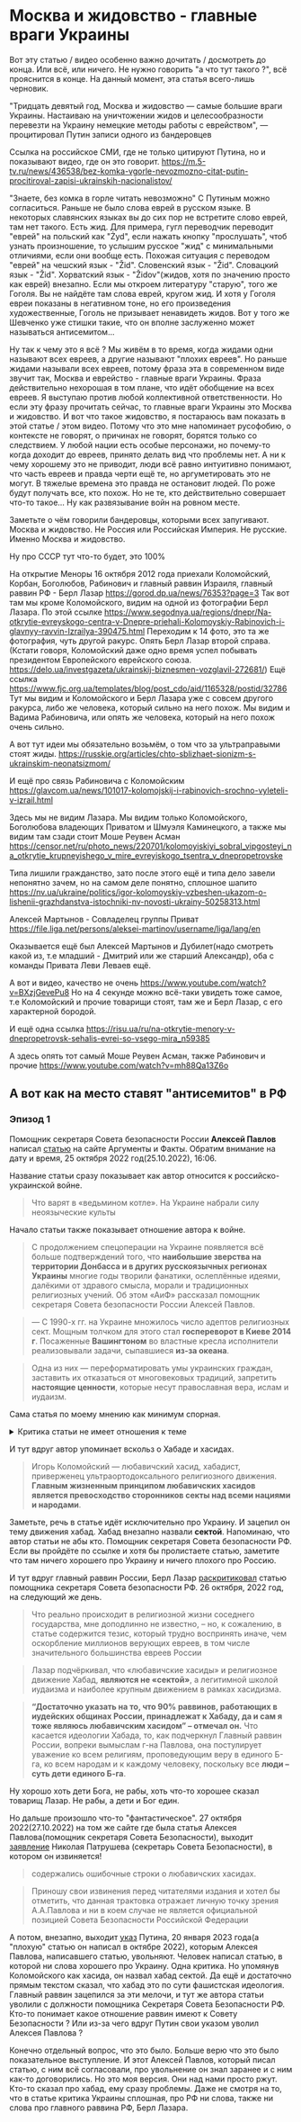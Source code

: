 # Москва и жидовство - главные враги Украины

Вот эту статью / видео особенно важно дочитать / досмотреть до конца.
Или всё, или ничего. Не нужно говорить "а что тут такого ?", всё прояснится в конце.
На данный момент, эта статья всего-лишь черновик.

"Тридцать девятый год, Москва и жидовство — самые большие враги Украины.
Настаиваю на уничтожении жидов и целесообразности перевезти на Украину
немецкие методы работы с еврейством", — процитировал Путин записи одного из бандеровцев

Ссылка на российское СМИ, где не только цитируют Путина,
но и показывают видео, где он это говорит.
https://m.5-tv.ru/news/436538/bez-komka-vgorle-nevozmozno-citat-putin-procitiroval-zapisi-ukrainskih-nacionalistov/

"Знаете, без комка в горле читать невозможно"
С Путиным можно согласиться.
Раньше не было слова еврей в русском языке.
В некоторых славянских языках вы до сих пор не встретите
слово еврей, там нет такого. Есть жид.
Для примера, гугл переводчик переводит "еврей" на польский как "Żyd",
если нажать кнопку "прослушать", чтоб узнать произношение, то услышим
русское "жид" с минимальными отличиями, если они вообще есть.
Похожая ситуация с переводом "еврей" на чешский язык - "Žid".
Словенский язык - "Žid". Словацкий язык - "Žid".
Хорватский язык - "Židov"(жидов, хотя по значению просто как еврей) внезапно.
Если мы откроем литературу "старую", того же Гоголя.
Вы не найдёте там слова еврей, кругом жид. И хотя у Гоголя
евреи показаны в негативном тоне, но его произведения художественные,
Гоголь не призывает ненавидеть жидов. Вот у того же Шевченко уже стишки
такие, что он вполне заслуженно может называться антисемитом...

Ну так к чему это я всё ? Мы живём в то время,
когда жидами одни называют всех евреев, а другие называют "плохих евреев".
Но раньше жидами называли всех евреев, потому фраза эта в современном виде
звучит так, Москва и еврейство - главные враги Украины. Фраза действительно нехорошая
в том плане, что идёт обобщение на всех евреев. Я выступаю против любой
коллективной ответственности. Но если эту фразу прочитать сейчас, то главные
враги Украины это Москва и жидовство. И вот что такое жидовство, я постараюсь
вам показать в этой статье / этом видео. Потому что это мне напоминает русофобию,
о контексте не говорят, о причинах не говорят, борятся только со следствием.
У любой нации есть особые персонажи, но почему-то когда доходит до евреев,
принято делать вид что проблемы нет. А ни к чему хорошему это не приводит,
люди всё равно интуитивно понимают, что часть евреев и правда черти ещё те,
но аргуметировать это не могут. В тяжелые времена это правда не остановит людей.
По роже будут получать все, кто похож. Но не те, кто действительно совершает что-то
такое... Ну как развязывание войн на ровном месте.

Заметьте о чём говорили бандеровцы, которыми всех запугивают.
Москва и жидовство. Не Россия или Российская Империя. Не русские.
Именно Москва и жидовство.

Ну про СССР тут что-то будет, это 100%

На открытие Меноры 16 октября 2012 года приехали Коломойский, Корбан, Боголюбов,
Рабинович и главный раввин Израиля, главный раввин РФ - Берл Лазар
https://gorod.dp.ua/news/76353?page=3
Так вот там мы кроме Коломойского, видим на одной из фотографии Берл Лазара.
По этой ссылке
https://www.segodnya.ua/regions/dnepr/Na-otkrytie-evreyskogo-centra-v-Dnepre-priehali-Kolomoyskiy-Rabinovich-i-glavnyy-ravvin-Izrailya-390475.html
Переходим к 14 фото, это та же фотография, чуть другой ракурс. Опять Берл Лазар второй справа.
(Кстати говоря, Коломойский даже одно время успел побывать
президентом Европейского еврейского союза.
https://delo.ua/investgazeta/ukrainskij-biznesmen-vozglavil-272681/)
Ещё ссылка
https://www.fjc.org.ua/templates/blog/post_cdo/aid/1165328/postid/32786
Тут мы видим и Коломойского и Берл Лазара уже с совсем другого ракурса,
либо же человека, который сильно на него похож. Мы видим и Вадима Рабиновича,
или опять же человека, который на него похож очень сильно.

А вот тут идеи мы обязательно возьмём,
о том что за ультраправыми стоят жиды.
https://russkie.org/articles/chto-sblizhaet-sionizm-s-ukrainskim-neonatsizmom/

И ещё про связь Рабиновича с Коломойским
https://glavcom.ua/news/101017-kolomojskij-i-rabinovich-srochno-vyleteli-v-izrail.html

Здесь мы не видим Лазара. Мы видим только Коломойского, Боголюбова владеющих Приватом
и Шмуэля Каминецкого, а также мы видим там сзади стоит Моше Реувен Асман
https://censor.net/ru/photo_news/220701/kolomoyiskiyi_sobral_vipgosteyi_na_otkrytie_krupneyishego_v_mire_evreyiskogo_tsentra_v_dnepropetrovske

Типа лишили гражданство, зато после этого ещё и типа дело завели непонятно зачем,
но на самом деле понятно, сплошное шапито
https://nv.ua/ukraine/politics/igor-kolomoyskiy-vzbeshen-ukazom-o-lishenii-grazhdanstva-istochniki-nv-novosti-ukrainy-50258313.html

Алексей Мартынов - Совладелец группы Приват
https://file.liga.net/persons/aleksei-martinov/username/liga/lang/en

Оказывается ещё был Алексей Мартынов и Дубилет(надо смотреть какой из,
т.е младший - Дмитрий или же старший Александр), оба с команды Привата
Леви Леваев ещё.

А вот и видео, качество не очень
https://www.youtube.com/watch?v=BXzjGevePu8
Но на 4 секунде можно всё-таки увидеть тоже самое,
т.е Коломойский и прочие товарищи стоят, там же и Берл Лазар,
с его характерной бородой.

И ещё одна ссылка
https://risu.ua/ru/na-otkrytie-menory-v-dnepropetrovsk-sehalis-evrei-so-vsego-mira_n59385

А здесь опять тот самый Моше Реувен Асман, также Рабинович и прочие
https://www.youtube.com/watch?v=mh88Qa13Z6o

## А вот как на место ставят "антисемитов" в РФ

### Эпизод 1

Помощник секретаря Совета безопасности России __Алексей Павлов__ написал
[статью](https://aif.ru/society/religion/chto_varyat_v_vedminom_kotle_na_ukraine_nabrali_silu_neoyazycheskie_kulty)
на сайте Аргументы и Факты. Обратим внимание на дату и время,
25 октября 2022 год(25.10.2022), 16:06. 

Название статьи сразу показывает как автор относится к российско-украинской войне.
>Что варят в «ведьмином котле». На Украине набрали силу неоязыческие культы

Начало статьи также показывает отношение автора к войне.

>С продолжением спецоперации на Украине появляется всё больше подтверждений того,
что __наибольшие зверства на территории Донбасса и в других русскоязычных регионах Украины__
многие годы творили фанатики, ослеплённые идеями, далёкими от здравого смысла,
морали и традиционных религиозных учений.
Об этом «АиФ» рассказал помощник секретаря Совета безопасности России Алексей Павлов.

>— С 1990-х гг. на Украине множилось число адептов религиозных сект.
Мощным толчком для этого стал __госпереворот в Киеве 2014 г__.
Посаженные __Вашингтоном__ во властные кресла исполнители реализовывали задачи,
сыпавшиеся __из-за океана__.

>Одна из них — переформатировать умы украинских граждан,
заставить их отказаться от многовековых традиций, запретить __настоящие ценности__,
которые несут православная вера, ислам и иудаизм. 

Сама статья по моему мнению как минимум спорная.
<details>
  <summary>Критика статьи не имеет отношения к теме</summary>
  Автор по сути утверждает, что православное христианство, ислам и иудаизм
  это истинные традиционные религии. А всё остальное нам
  пытаются навязать враги. Но как показывает мой опыт, абсолютно любая почти религия,
  в том числе и непопулярные "альтернативные", обладает серьёзным недостатком.
  Никаких объяснений что зачем почему и откуда. Какой смысл в этих религиях ?
  Просто делай как скажут, вопросов не задавай. Такая религия не сможет
  долго жить. Уже сейчас о Боге вспоминают только в совсем критических ситуациях,
  да и то не надолго.
  Почему я открывая Новый Завет вижу что-то такое ?
 
  >Авраам родил Исаака; Исаак родил Иакова" ?
 
  Что мне это даёт, зачем мне это ?
 
  >где родившийся Царь Иудейский? ибо мы видели звезду Его на востоке и пришли поклониться Ему
 
  Почему царь иудейский ? Почему именно так и откуда это всё берётся ?
  Почему говорят "рабы божьи" ? Ритуалы с причащением, когда ты мысленно ешь "плоть",
  т.е человеческое тело, это не мракобесие ? Это те самые "настоящие ценности" ?
  Носить крест с распятым человеком, это точно не мракобесие ?
  С язычеством наверняка есть проблемы, но хотя бы основа какая-то.
  Не нужно во что-то верить, обожествляется природа.

  >Стоит ли удивляться, что в 2015 г. в Киеве группой язычников был сломан и осквернён
  поклонный крест, установленный к 1000-летию преставления святого равноапостольного
  великого князя Владимира — Крестителя Руси
 
  Нам показывают, какие язычники негодяи. Но христианство в принципе было жёстко навязано.
  Нормальная идеология не навязывается. Конечно попытка насильно отвязать кого-то от идеологии
  тоже не вариант. Но христианство сначала навязали силой, а дальше уже люди привыкли.
  Люди по природе часто верят в существование чего-то свыше. Но всем хочется готовых решений,
  а популярное готовое решение это христианство православное например. Глубоко христианство
  мало кто изучает, оно так не цепляет.

  Также автор утверждает о прямой связи неоязычества и русофобских настроений,
  а также связь с неонацизмом. Может автор в чём-то и прав. Но вместо аргументации,
  как обычно утверждает и всё, дальше надо верить ему.

  >Среди них — Объединение родноверов Украины, «Родобожие», «Белый молот», «Перунова рать»,
  «Мокоша», «Белый хорт», «Великий огонь», «Внуки Велеса» и т. д. Эту мешанину из Сварога,
  Даждьбога, Велеса и Перуна скрепляет калька из неоязыческих культов Третьего рейха,
  а также __махровый национализм__, прикрывающийся поисками «истинной древней веры».

  Почему желание найти свою древнюю "веру"(хотя вера это не то слово) вдруг
  назвали __махровым национализмом__ ? Почему я должен верить что все эти организации
  связаны с неонацизмом ? Автор дальше рассказывает про "националистические формирования"
  типа "Азов", но зачем же смешивать всё в кучу и обобщать ? Да, в таких "формированиях"
  нередко есть любители неонацистской символики. Но значит ли это что все языческие
  движения связаны с неонацизмом ? Также гугление показывает, что действительно,
  какие-то движения связаны например с УПА.

  Но самое-то интересное знаете что ? Люди уходят в другие религии, пытаются
  что-то найти. Когда понимают, что в той религии, в которой они были, им не по себе.
  Это не их, они чувствуют. И если люди пробуют что-то новое, то кто сказал,
  что они будут в этот раз брать всё-всё что предлагает им эта новая религия ?

  Меня может заинтересовать язычество, это совсем не значит, что те кто будут продвигать
  какого-то там Гитлера, смогут это сделать. Хотя как показывает практика, люди без
  всякого неоязычества, без любых идеологий, когда посмотрят на то что творят власти,
  и какой они национальности, вдруг становятся неонацистами не прочитав ни одной брошурки
  типа "Моя борьба"(майн кампф). А если говорить про националистов, то так уж выходит,
  что часто националисты берут достаточно радикальные идеологии. Т.е правые движения
  в любых странах.
</details>

И тут вдруг автор упоминает вскольз о Хабаде и хасидах.
>Игорь Коломойский — любавичский хасид, хабадист, приверженец ультраортодоксального
религиозного движения. __Главным жизненным принципом любавичских хасидов является
превосходство сторонников секты над всеми нациями и народами__.

Заметьте, речь в статье идёт исключительно про Украину.
И зацепил он тему движения хабад. Хабад внезапно назвали __сектой__.
Напоминаю, что автор статьи не абы кто. Помощник секретаря Совета безопасности РФ.
Если вы пройдёте по ссылке и хотя бы пролистаете статью, заметите что там ничего
хорошего про Украину и ничего плохого про Россию.

И тут вдруг главный раввин России, Берл Лазар
[раскритиковал](https://lechaim.ru/news/glavnyj-ravvin-rossii-raskritikoval-zayavlenie-pomoshhnika-sekretarya-soveta-bezopasnosti-rf/)
статью помощника секретаря Совета безопасности РФ. 26 октября, 2022 год, на следующий же день.

>Что реально происходит в религиозной жизни соседнего государства, мне доподлинно не известно,
– но, к сожалению, в статье содержится тезис, который трудно воспринять иначе,
чем оскорбление миллионов верующих евреев, в том числе значительного большинства евреев России

>Лазар подчёркивал, что «любавичские хасиды» и религиозное движение Хабад,
__являются не «сектой»__, а легитимной школой иудаизма и наиболее крупным движением в рамках хасидизма.

>__“Достаточно указать на то, что 90% раввинов,
работающих в иудейских общинах России, принадлежат к Хабаду,
да и сам я тоже являюсь любавичским хасидом” – отмечал он.__
Что касается идеологии Хабада, то, как подчеркнул Главный раввин России,
вопреки вымыслам г-на Павлова, она постулирует уважение ко всем религиям,
проповедующим веру в единого Б-га, ко всем народам и к каждому человеку,
поскольку все __люди – суть дети единого Б-га__.

Ну хорошо хоть дети Бога, не рабы, хоть что-то хорошее сказал товарищ Лазар. Не рабы, а дети
и Бог един.

Но дальше произошло что-то "фантастическое".
27 октября 2022(27.10.2022) на том же сайте где была статья Алексея Павлова(помощник
секретаря Совета Безопасности), выходит
[заявление](https://aif.ru/politics/russia/nikolay_patrushev_razyasnil_situaciyu_s_opublikovannoy_v_aif_statey)
Николая Патрушева (секретарь Совета Безопасности), в котором он извиняется!

>содержались ошибочные строки о любавичских хасидах.

>Приношу свои извинения перед читателями издания и хотел бы отметить, что данная
трактовка отражает личную точку зрения А.А.Павлова и ни в коем случае не является
официальной позицией Совета Безопасности Российской Федерации

А потом, внезапно, выходит
[указ](http://publication.pravo.gov.ru/Document/View/0001202301200006) Путина,
20 января 2023 года(а "плохую" статью он написал в октябре 2022),
которым Алексея Павлова, написавшего статью, увольняют. Человек написал статью, в которой
ни слова хорошего про Украину. Одна критика. Но упомянув Коломойского как хасида, он назвал
хабад сектой. Да ещё и достаточно прямым текстом сказал, что хабад это по сути фашистская
идеология. Главный раввин зацепился за эти мелочи, и тут же автора статьи уволили с должности
помощника Секретаря Совета Безопасности РФ.
Кто-то понимает какое отношение раввин имеют к Совету Безопасности ? Или из-за чего вдруг
Путин свои указом уволил Алексея Павлова ?

Конечно отдельный вопрос, что это было. Больше верю что это было показательное выступление.
И этот Алексей Павлов, который писал статью, с ним всё согласовали, про увольнение он знал
заранее и с ним как-то договорились. Но это моя версия.
Они над нами просто ржут. Кто-то сказал про хабад, ему сразу проблемы.
Даже не смотря на то, что в статье критика Украины сплошная, про РФ ни слова, также
ни слова про главного раввина РФ, Берл Лазара.
